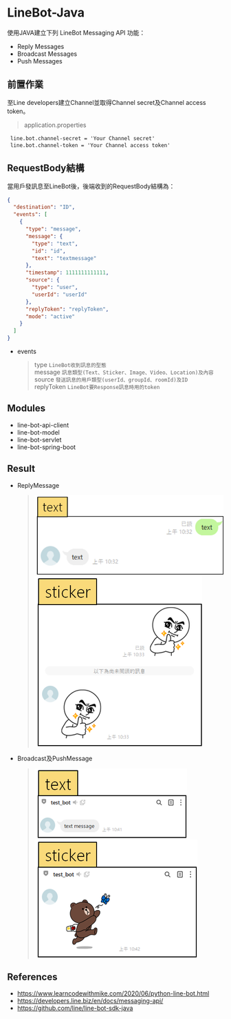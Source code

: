 # LineBot-Java
使用JAVA建立下列 LineBot Messaging API 功能：
* Reply Messages
* Broadcast Messages
* Push Messages

## **前置作業**
至Line developers建立Channel並取得Channel secret及Channel access token。

> application.properties
   ```
    line.bot.channel-secret = 'Your Channel secret'
    line.bot.channel-token = 'Your Channel access token'
   ```
   
## **RequestBody結構**
當用戶發訊息至LineBot後，後端收到的RequestBody結構為：

```json
{
  "destination": "ID",
  "events": [
    {
      "type": "message",
      "message": {
        "type": "text",
        "id": "id",
        "text": "textmessage"
      },
      "timestamp": 1111111111111,
      "source": {
        "type": "user",
        "userId": "userId"
      },
      "replyToken": "replyToken",
      "mode": "active"
    }
  ]
}
```

* events
  > type `LineBot收到訊息的型態`  
  > message `訊息類型(Text、Sticker、Image、Video、Location)及內容`   
  > source `發送訊息的用戶類型(userId、groupId、roomId)及ID`   
  > replyToken `LineBot要Response訊息時用的token`


## **Modules**
* line-bot-api-client
* line-bot-model
* line-bot-servlet
* line-bot-spring-boot

## **Result**
* ReplyMessage
   > ![image](https://github.com/WanShannn/LineBot/blob/main/result/ReplyMessage-1.png)
   > ![image](https://github.com/WanShannn/LineBot/blob/main/result/ReplyMessage-2.png)
* Broadcast及PushMessage
   > ![image](https://github.com/WanShannn/LineBot/blob/main/result/Broadcast%E5%8F%8APushMessage-1.png)
   > ![image](https://github.com/WanShannn/LineBot/blob/main/result/Broadcast%E5%8F%8APushMessage-2.png)

## **References**
* https://www.learncodewithmike.com/2020/06/python-line-bot.html
* https://developers.line.biz/en/docs/messaging-api/
* https://github.com/line/line-bot-sdk-java
